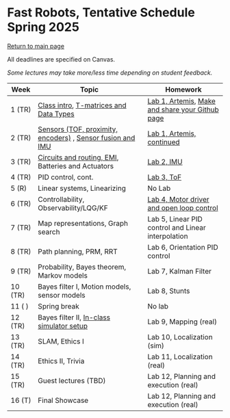 # Fast Robots, Tentative Schedule Spring 2025
[Return to main page](./index.md)

All deadlines are specified on Canvas.

*Some lectures may take more/less time depending on student feedback.*


| Week    | Topic                                                                | Homework                                                                                   |
| ------- | -------------------------------------------------------------------- | ------------------------------------------------------------------------------------------ |
| 1  (TR) | [Class intro](./lectures/FastRobots2025_Lecture1_Introduction.pdf), [T-matrices and Data Types](./lectures/FastRobots2025_Lecture2_Tmatrices.pdf)         | [Lab 1, Artemis](labs/Lab1.md), [Make and share your Github page ](./tutorials/webpage_help.md) |
| 2  (TR) | [Sensors (TOF, proximity, encoders)](./lectures/FastRobots2025_Lecture3_Sensors.pdf) , [Sensor fusion and IMU](./lectures/FastRobots2025_Lecture4_SensorFusionIMU.pdf)            | [Lab 1, Artemis, continued](labs/Lab1.md)                                                  |
| 3  (TR) | [Circuits and routing, EMI](./lectures/FastRobots2025_Lecture5_EMIRouting.pdf), Batteries and Actuators                               | [Lab 2, IMU](labs/Lab2.md)                                                           | 
| 4  (TR) | PID control, cont.                                          | [Lab 3, ToF](labs/Lab3.md)                                                           |
| 5  (R) | Linear systems, Linearizing                                        | No Lab                            |
| 6  (TR) | Controllability, Observability/LQG/KF                                                 | [Lab 4, Motor driver and open loop control](labs/Lab4.html)                                                                         |
| 7  (TR) | Map representations, Graph search                                    | Lab 5, Linear PID control and Linear interpolation                                           |
| 8  (TR) | Path planning, PRM, RRT                                              | Lab 6, Orientation PID control                              |
| 9  (TR) | Probability, Bayes theorem, Markov models                            | Lab 7, Kalman Filter                                                        |
| 10 (TR) | Bayes filter I, Motion models, sensor models                         | Lab 8, Stunts                                                     |
| 11 (  ) | Spring break                                                         | No lab                                                                          |
| 12 (TR) | Bayes filter II, [In-class simulator setup](FastRobots-Sim.md)       | Lab 9, Mapping (real)                                               |
| 13 (TR) | SLAM, Ethics I                                                       | Lab 10, Localization (sim)                                          |
| 14 (TR) | Ethics II, Trivia                                                    | Lab 11, Localization (real)                                         |
| 15 (TR) | Guest lectures (TBD)    | Lab 12, Planning and execution (real)                              |
| 16 (T)  | Final Showcase                                                       | Lab 12, Planning and execution (real)                               |
